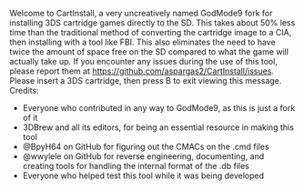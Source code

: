 Welcome to CartInstall, a very uncreatively named GodMode9 fork for installing 3DS cartridge games directly to the SD.
This takes about 50% less time than the traditional method of converting the cartridge image to a CIA, then installing with a tool like FBI. This also eliminates the need to have twice the amount of space free on the SD compared to what the game will actually take up.
If you encounter any issues during the use of this tool, please report them at https://github.com/aspargas2/CartInstall/issues.
Please insert a 3DS cartridge, then press B to exit viewing this message.
Credits:
* Everyone who contributed in any way to GodMode9, as this is just a fork of it
* 3DBrew and all its editors, for being an essential resource in making this tool
* @BpyH64 on GitHub for figuring out the CMACs on the .cmd files
* @wwylele on GitHub for reverse engineering, documenting, and creating tools for handling the internal format of the .db files
* Everyone who helped test this tool while it was being developed
